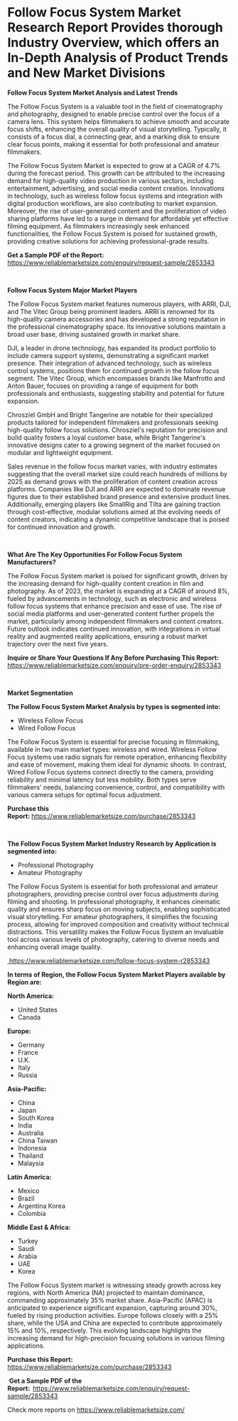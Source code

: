 <p><h1>Follow Focus System Market Research Report Provides thorough Industry Overview, which offers an In-Depth Analysis of Product Trends and New Market Divisions</h1></p><p><strong>Follow Focus System Market Analysis and Latest Trends</strong></p>
<p><p>The Follow Focus System is a valuable tool in the field of cinematography and photography, designed to enable precise control over the focus of a camera lens. This system helps filmmakers to achieve smooth and accurate focus shifts, enhancing the overall quality of visual storytelling. Typically, it consists of a focus dial, a connecting gear, and a marking disk to ensure clear focus points, making it essential for both professional and amateur filmmakers.</p><p>The Follow Focus System Market is expected to grow at a CAGR of 4.7% during the forecast period. This growth can be attributed to the increasing demand for high-quality video production in various sectors, including entertainment, advertising, and social media content creation. Innovations in technology, such as wireless follow focus systems and integration with digital production workflows, are also contributing to market expansion. Moreover, the rise of user-generated content and the proliferation of video sharing platforms have led to a surge in demand for affordable yet effective filming equipment. As filmmakers increasingly seek enhanced functionalities, the Follow Focus System is poised for sustained growth, providing creative solutions for achieving professional-grade results.</p></p>
<p><strong>Get a Sample PDF of the Report:&nbsp;</strong> <a href="https://www.reliablemarketsize.com/enquiry/request-sample/2853343?utm_campaign=2634&utm_medium=2&utm_source=Github&utm_content=ia&utm_term=11032025&utm_id=follow-focus-system">https://www.reliablemarketsize.com/enquiry/request-sample/2853343</a></p>
<p>&nbsp;</p>
<p><strong>Follow Focus System Major Market Players</strong></p>
<p><p>The Follow Focus System market features numerous players, with ARRI, DJI, and The Vitec Group being prominent leaders. ARRI is renowned for its high-quality camera accessories and has developed a strong reputation in the professional cinematography space. Its innovative solutions maintain a broad user base, driving sustained growth in market share.</p><p>DJI, a leader in drone technology, has expanded its product portfolio to include camera support systems, demonstrating a significant market presence. Their integration of advanced technology, such as wireless control systems, positions them for continued growth in the follow focus segment. The Vitec Group, which encompasses brands like Manfrotto and Anton Bauer, focuses on providing a range of equipment for both professionals and enthusiasts, suggesting stability and potential for future expansion.</p><p>Chrosziel GmbH and Bright Tangerine are notable for their specialized products tailored for independent filmmakers and professionals seeking high-quality follow focus solutions. Chrosziel's reputation for precision and build quality fosters a loyal customer base, while Bright Tangerine's innovative designs cater to a growing segment of the market focused on modular and lightweight equipment.</p><p>Sales revenue in the follow focus market varies, with industry estimates suggesting that the overall market size could reach hundreds of millions by 2025 as demand grows with the proliferation of content creation across platforms. Companies like DJI and ARRI are expected to dominate revenue figures due to their established brand presence and extensive product lines. Additionally, emerging players like SmallRig and Tilta are gaining traction through cost-effective, modular solutions aimed at the evolving needs of content creators, indicating a dynamic competitive landscape that is poised for continued innovation and growth.</p></p>
<p>&nbsp;</p>
<p><strong>What Are The Key Opportunities For Follow Focus System Manufacturers?</strong></p>
<p><p>The Follow Focus System market is poised for significant growth, driven by the increasing demand for high-quality content creation in film and photography. As of 2023, the market is expanding at a CAGR of around 8%, fueled by advancements in technology, such as electronic and wireless follow focus systems that enhance precision and ease of use. The rise of social media platforms and user-generated content further propels the market, particularly among independent filmmakers and content creators. Future outlook indicates continued innovation, with integrations in virtual reality and augmented reality applications, ensuring a robust market trajectory over the next five years.</p></p>
<p><strong>Inquire or Share Your Questions If Any Before Purchasing This Report:</strong> <a href="https://www.reliablemarketsize.com/enquiry/pre-order-enquiry/2853343?utm_campaign=2634&utm_medium=2&utm_source=Github&utm_content=ia&utm_term=11032025&utm_id=follow-focus-system">https://www.reliablemarketsize.com/enquiry/pre-order-enquiry/2853343</a></p>
<p>&nbsp;</p>
<p><strong>Market Segmentation</strong></p>
<p><strong>The Follow Focus System Market Analysis by types is segmented into:</strong></p>
<p><ul><li>Wireless Follow Focus</li><li>Wired Follow Focus</li></ul></p>
<p><p>The Follow Focus System is essential for precise focusing in filmmaking, available in two main market types: wireless and wired. Wireless Follow Focus systems use radio signals for remote operation, enhancing flexibility and ease of movement, making them ideal for dynamic shoots. In contrast, Wired Follow Focus systems connect directly to the camera, providing reliability and minimal latency but less mobility. Both types serve filmmakers' needs, balancing convenience, control, and compatibility with various camera setups for optimal focus adjustment.</p></p>
<p><strong>Purchase this Report:&nbsp;</strong><a href="https://www.reliablemarketsize.com/purchase/2853343?utm_campaign=2634&utm_medium=2&utm_source=Github&utm_content=ia&utm_term=11032025&utm_id=follow-focus-system">https://www.reliablemarketsize.com/purchase/2853343</a></p>
<p>&nbsp;</p>
<p><strong>The Follow Focus System Market Industry Research by Application is segmented into:</strong></p>
<p><ul><li>Professional Photography</li><li>Amateur Photography</li></ul></p>
<p><p>The Follow Focus System is essential for both professional and amateur photographers, providing precise control over focus adjustments during filming and shooting. In professional photography, it enhances cinematic quality and ensures sharp focus on moving subjects, enabling sophisticated visual storytelling. For amateur photographers, it simplifies the focusing process, allowing for improved composition and creativity without technical distractions. This versatility makes the Follow Focus System an invaluable tool across various levels of photography, catering to diverse needs and enhancing overall image quality.</p></p>
<p><a href="https://www.reliablemarketsize.com/follow-focus-system-r2853343?utm_campaign=2634&utm_medium=2&utm_source=Github&utm_content=ia&utm_term=11032025&utm_id=follow-focus-system">&nbsp;https://www.reliablemarketsize.com/follow-focus-system-r2853343</a></p>
<p><strong>In terms of Region, the Follow Focus System Market Players available by Region are:</strong></p>
<p>
    <p> <strong> North America: </strong>
        <ul>
            <li>United States</li>
            <li>Canada</li>
        </ul>
        </p> 
    <p> <strong> Europe: </strong>
        <ul>
            <li>Germany</li>
            <li>France</li>
            <li>U.K.</li>
            <li>Italy</li>
            <li>Russia</li>
        </ul>
        </p> 
    <p> <strong> Asia-Pacific: </strong>
        <ul>
            <li>China</li>
            <li>Japan</li>
            <li>South Korea</li>
            <li>India</li>
            <li>Australia</li>
            <li>China Taiwan</li>
            <li>Indonesia</li>
            <li>Thailand</li>
            <li>Malaysia</li>
        </ul>
        </p> 
    <p> <strong> Latin America: </strong>
        <ul>
            <li>Mexico</li>
            <li>Brazil</li>
            <li>Argentina Korea</li>
            <li>Colombia</li>
        </ul>
        </p> 
    <p> <strong> Middle East & Africa: </strong>
        <ul>
            <li>Turkey</li>
            <li>Saudi</li>
            <li>Arabia</li>
            <li>UAE</li>
            <li>Korea</li>
        </ul>
    </p>
    </p>
<p><p>The Follow Focus System market is witnessing steady growth across key regions, with North America (NA) projected to maintain dominance, commanding approximately 35% market share. Asia-Pacific (APAC) is anticipated to experience significant expansion, capturing around 30%, fueled by rising production activities. Europe follows closely with a 25% share, while the USA and China are expected to contribute approximately 15% and 10%, respectively. This evolving landscape highlights the increasing demand for high-precision focusing solutions in various filming applications.</p></p>
<p><strong>Purchase this Report: </strong><a href="https://www.reliablemarketsize.com/purchase/2853343?utm_campaign=2634&utm_medium=2&utm_source=Github&utm_content=ia&utm_term=11032025&utm_id=follow-focus-system">https://www.reliablemarketsize.com/purchase/2853343</a></p>
<p>&nbsp;<strong>Get a Sample PDF of the Report:&nbsp;&nbsp;</strong><a href="https://www.reliablemarketsize.com/enquiry/request-sample/2853343?utm_campaign=2634&utm_medium=2&utm_source=Github&utm_content=ia&utm_term=11032025&utm_id=follow-focus-system">https://www.reliablemarketsize.com/enquiry/request-sample/2853343</a></p>
<p><strong></strong></p>
<p>Check more reports on <a href="https://www.reliablemarketsize.com/?utm_campaign=2634&utm_medium=2&utm_source=Github&utm_content=ia&utm_term=11032025&utm_id=follow-focus-system">https://www.reliablemarketsize.com/</a></p>